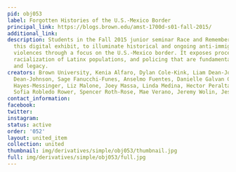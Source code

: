 ```yaml
---
pid: obj053
label: Forgotten Histories of the U.S.-Mexico Border
principal_link: https://blogs.brown.edu/amst-1700d-s01-fall-2015/
additional_link: 
description: Students in the Fall 2015 junior seminar Race and Remembering compiled
  this digital exhibit, to illuminate historical and ongoing anti-immigrant and anti-Latinx
  violences through a focus on the U.S.-Mexico border. It exposes processes of colonization,
  racialization of Latinx populations, and policing that are fundamental to its history
  and legacy.
creators: Brown University, Kenia Alfaro, Dylan Cole-Kink, Liam Dean-Johnson, Liam
  Dean-Johnson, Sage Fanucchi-Funes, Anselmo Fuentes, Danielle Galvan Gomez, Amani
  Hayes-Messinger, Liz Malone, Joey Massa, Linda Medina, Hector Peralta, Jonatan Perez,
  Sofia Robledo Rower, Spencer Roth-Rose, Mae Verano, Jeremy Wolin, Jessica Zambrano
contact_information: 
facebook: 
twitter: 
instagram: 
status: active
order: '052'
layout: united_item
collection: united
thumbnail: img/derivatives/simple/obj053/thumbnail.jpg
full: img/derivatives/simple/obj053/full.jpg
---
```

